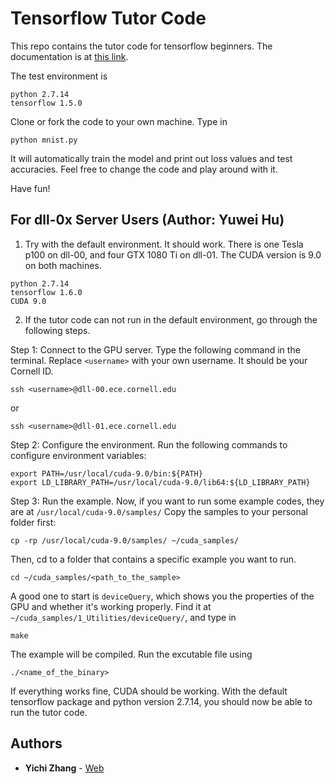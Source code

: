 # Tensorflow Tutor Code

This repo contains the tutor code for tensorflow beginners. The documentation is at [this link](https://docs.google.com/document/d/16nMMqGOytPgfUZRUFAmBeR-Gec2_t_6DAsVRqhrJbFE/edit?usp=sharing).

The test environment is 
```
python 2.7.14
tensorflow 1.5.0
```
Clone or fork the code to your own machine. Type in
```
python mnist.py
```
It will automatically train the model and print out loss values and test accuracies. Feel free to change the code and play around with it.

Have fun!

## For dll-0x Server Users (Author: Yuwei Hu)

1. Try with the default environment. It should work. There is one Tesla p100 on dll-00, and four GTX 1080 Ti on dll-01. The CUDA version is 9.0 on both machines.
```
python 2.7.14
tensorflow 1.6.0
CUDA 9.0
```

2. If the tutor code can not run in the default environment, go through the following steps.

Step 1: Connect to the GPU server.
Type the following command in the terminal. Replace ``<username>`` with your own username. It should be your Cornell ID.
```
ssh <username>@dll-00.ece.cornell.edu
```
or
```
ssh <username>@dll-01.ece.cornell.edu
```

Step 2: Configure the environment.
Run the following commands to configure environment variables:
```
export PATH=/usr/local/cuda-9.0/bin:${PATH}
export LD_LIBRARY_PATH=/usr/local/cuda-9.0/lib64:${LD_LIBRARY_PATH}
```

Step 3: Run the example.
Now, if you want to run some example codes, they are at ``/usr/local/cuda-9.0/samples/``
Copy the samples to your personal folder first:
```
cp -rp /usr/local/cuda-9.0/samples/ ~/cuda_samples/
```
Then, cd to a folder that contains a specific example you want to run.
```
cd ~/cuda_samples/<path_to_the_sample>
```
A good one to start is ``deviceQuery``, which shows you the properties of the GPU and whether it's working properly. Find it at ``~/cuda_samples/1_Utilities/deviceQuery/``, and type in
```
make
```
The example will be compiled. Run the excutable file using
```
./<name_of_the_binary>
```

If everything works fine, CUDA should be working. With the default tensorflow package and python version 2.7.14, you should now be able to run the tutor code.

## Authors

* **Yichi Zhang** -  [Web](http://zhang.ece.cornell.edu/people/yichi-zhang/)
